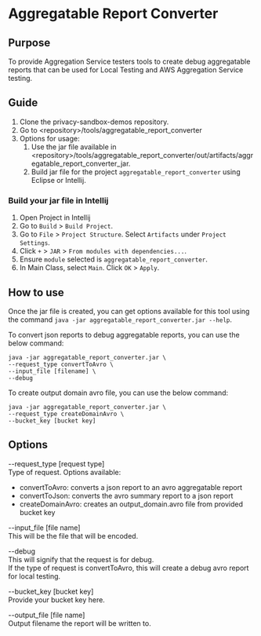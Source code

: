 # Aggregatable Report Converter

## Purpose

To provide Aggregation Service testers tools to create debug aggregatable reports that can be used for Local Testing and AWS Aggregation Service
testing.

## Guide

1. Clone the privacy-sandbox-demos repository.
2. Go to \<repository\>/tools/aggregatable_report_converter
3. Options for usage:
   1. Use the jar file available in \<repository\>/tools/aggregatable_report_converter/out/artifacts/aggregatable_report_converter_jar.
   2. Build jar file for the project `aggregatable_report_converter` using Eclipse or Intellij.

### Build your jar file in Intellij

1. Open Project in Intellij
2. Go to `Build` > `Build Project`.
3. Go to `File` > `Project Structure`. Select `Artifacts` under `Project Settings`.
4. Click `+` > `JAR` > `From modules with dependencies...`.
5. Ensure `module` selected is `aggregatable_report_converter`.
6. In Main Class, select `Main`. Click `OK` > `Apply`.

## How to use

Once the jar file is created, you can get options available for this tool using the command `java -jar aggregatable_report_converter.jar --help`.

To convert json reports to debug aggregatable reports, you can use the below command:

```angular2html
java -jar aggregatable_report_converter.jar \
--request_type convertToAvro \
--input_file [filename] \
--debug
```

To create output domain avro file, you can use the below command:

```angular2html
java -jar aggregatable_report_converter.jar \
--request_type createDomainAvro \
--bucket_key [bucket key]
```

## Options

--request_type [request type] \
Type of request. Options available:

- convertToAvro: converts a json report to an avro aggregatable report
- convertToJson: converts the avro summary report to a json report
- createDomainAvro: creates an output_domain.avro file from provided bucket key

--input_file [file name] \
This will be the file that will be encoded.

--debug \
This will signify that the request is for debug. \
If the type of request is convertToAvro, this will create a debug avro report for local testing.

--bucket_key [bucket key] \
Provide your bucket key here.

--output_file [file name] \
Output filename the report will be written to.

